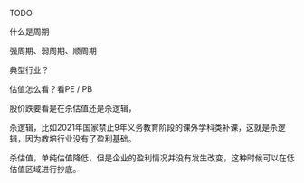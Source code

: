 TODO

什么是周期



强周期、弱周期、顺周期



典型行业？



估值怎么看？看PE / PB



股价跌要看是在杀估值还是杀逻辑，

杀逻辑，比如2021年国家禁止9年义务教育阶段的课外学科类补课，这就是杀逻辑，因为教培行业没有了盈利基础。

杀估值，单纯估值降低，但是企业的盈利情况并没有发生改变，这种时候可以在低估值区域进行抄底。
